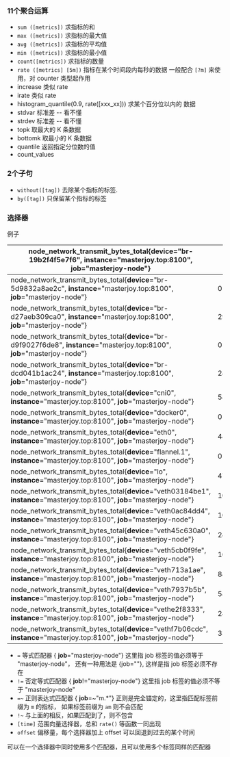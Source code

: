 ### 11个聚合运算

* `sum ([metrics])` 求指标的和
* `max ([metrics])` 求指标的最大值
* `avg ([metrics])` 求指标的平均值
* `min ([metrics])` 求指标的最小值
* `count([metrics])` 求指标的数量
* `rate ([metrics] [5m])` 指标在某个时间段内每秒的数据 一般配合 `[?m]` 来使用，对 counter 类型起作用
* increase 类似 rate
* irate 类似 rate
* histogram_quantile(0.9, rate([xxx_xx])) 求某个百分位以内的 数据
* stdvar 标准差 -- 看不懂
* strdev 标准差 -- 看不懂
* topk 取最大的 K 条数据
* bottomk 取最小的 K 条数据
* quantile 返回指定分位数的值
* count_values

###  2个子句

* `without([tag])` 去除某个指标的标签.
* `by([tag])` 只保留某个指标的标签

### 选择器

例子

| node_network_transmit_bytes_total{**device**="br-19b2f4f5e7f6", **instance**="masterjoy.top:8100", **job**="masterjoy-node"} | 0           |
| ------------------------------------------------------------ | ----------- |
| node_network_transmit_bytes_total{**device**="br-5d9832a8ae2c", **instance**="masterjoy.top:8100", **job**="masterjoy-node"} | 0           |
| node_network_transmit_bytes_total{**device**="br-d27aeb309ca0", **instance**="masterjoy.top:8100", **job**="masterjoy-node"} | 29584540    |
| node_network_transmit_bytes_total{**device**="br-d9f9027f6de8", **instance**="masterjoy.top:8100", **job**="masterjoy-node"} | 0           |
| node_network_transmit_bytes_total{**device**="br-dcd041b1ac24", **instance**="masterjoy.top:8100", **job**="masterjoy-node"} | 2427661     |
| node_network_transmit_bytes_total{**device**="cni0", **instance**="masterjoy.top:8100", **job**="masterjoy-node"} | 5820162096  |
| node_network_transmit_bytes_total{**device**="docker0", **instance**="masterjoy.top:8100", **job**="masterjoy-node"} | 0           |
| node_network_transmit_bytes_total{**device**="eth0", **instance**="masterjoy.top:8100", **job**="masterjoy-node"} | 4842776896  |
| node_network_transmit_bytes_total{**device**="flannel.1", **instance**="masterjoy.top:8100", **job**="masterjoy-node"} | 0           |
| node_network_transmit_bytes_total{**device**="lo", **instance**="masterjoy.top:8100", **job**="masterjoy-node"} | 47515597119 |
| node_network_transmit_bytes_total{**device**="veth03184be1", **instance**="masterjoy.top:8100", **job**="masterjoy-node"} | 1093102054  |
| node_network_transmit_bytes_total{**device**="veth0ac84dd4", **instance**="masterjoy.top:8100", **job**="masterjoy-node"} | 1027627687  |
| node_network_transmit_bytes_total{**device**="veth45c630a0", **instance**="masterjoy.top:8100", **job**="masterjoy-node"} | 2436377286  |
| node_network_transmit_bytes_total{**device**="veth5cb0f9fe", **instance**="masterjoy.top:8100", **job**="masterjoy-node"} | 1025031012  |
| node_network_transmit_bytes_total{**device**="veth713a1ae", **instance**="masterjoy.top:8100", **job**="masterjoy-node"} | 8461006     |
| node_network_transmit_bytes_total{**device**="veth7937b5b", **instance**="masterjoy.top:8100", **job**="masterjoy-node"} | 5843965     |
| node_network_transmit_bytes_total{**device**="vethe2f8333", **instance**="masterjoy.top:8100", **job**="masterjoy-node"} | 2427661     |
| node_network_transmit_bytes_total{**device**="vethf7b06cdc", **instance**="masterjoy.top:8100", **job**="masterjoy-node"} | 331394654   |

* `=` 等式匹配器 { **job**="masterjoy-node"} 这里指 job 标签的值必须等于 "masterjoy-node"， 还有一种用法是 {job=""}, 这样是指 job 标签必须不存在
* `!=` 否定等式匹配器 { **job**!="masterjoy-node"} 这里指 job 标签的值必须不等于 "masterjoy-node"
* `=~` 正则表达式匹配器  { **job**=~"m.*"}  正则是完全锚定的，这里指匹配标签前缀为 `m` 的指标， 如果标签前缀为 `am` 则不会匹配
* `!~` 与上面的相反，如果匹配到了，则不包含
* `[time]` 范围向量选择器，总和 `rate()` 等函数一同出现
* `offset` 偏移量，每个选择器加上 offset 可以回退到过去的某个时间

可以在一个选择器中同时使用多个匹配器，且可以使用多个标签同样的匹配器

